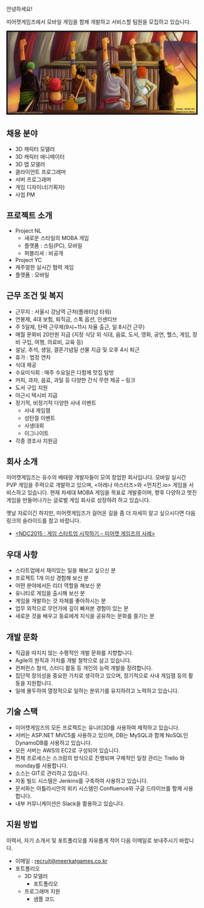 안녕하세요!

미어캣게임즈에서 모바일 게임을 함께 개발하고 서비스할 팀원을 모집하고 있습니다.

![alt apply](./files/apply_title.jpg)

## 채용 분야

 - 3D 캐릭터 모델러
 - 3D 캐릭터 애니메이터
 - 3D 맵 모델러  
 - 클라이언트 프로그래머
 - 서버 프로그래머
 - 게임 디자이너(기획자)
 - 사업 PM


## 프로젝트 소개

 - Project NL
   - 새로운 스타일의 MOBA 게임
   - 플랫폼 : 스팀(PC), 모바일
   - 퍼블리셔 : 비공개
 - Project YC
  - 캐주얼한 실시간 협력 게임
  - 플랫폼 : 모바일


## 근무 조건 및 복지

 - 근무지 : 서울시 강남역 근처(플래티넘 타워)
 - 연봉제, 4대 보험, 퇴직금, 스톡 옵션, 인센티브
 - 주 5일제, 탄력 근무제(9시~11시 자율 출근, 일 8시간 근무)
 - 매월 문화비 20만원 지급 (지정 식당 외 식대, 음료, 도서, 영화, 공연, 헬스, 게임, 장비 구입, 여행, 의료비, 교육 등)
 - 설날, 추석, 생일, 결혼기념일 선물 지급 및 오후 4시 퇴근
 - 휴가 : 법정 연차
 - 식대 제공
 - 수요미식회 : 매주 수요일은 다함께 맛집 탐방
 - 커피, 과자, 음료, 과일 등 다양한 간식 무한 제공 – 링크
 - 도서 구입 지원
 - 야근시 택시비 지급
 - 정기적, 비정기적 다양한 사내 이벤트
   - 사내 게임잼
   - 성탄절 이벤트
   - 사생대회
   - 이그나이트
 - 각종 경조사 지원금


## 회사 소개

미어캣게임즈는 유수의 베테랑 개발자들이 모여 창업한 회사입니다. 모바일 실시간 PVP 게임을 주력으로 개발하고 있으며, <아레나 마스터즈>와 <먼치킨.io> 게임을 서비스하고 있습니다. 현재 차세대 MOBA 게임을 목표로 개발중이며, 향후 다양하고 멋진 게임을 만들어나가는 글로벌 게임 회사로 성장하려 하고 있습니다.

옛날 자료이긴 하지만, 미어캣게임즈가 걸어온 길을 좀 더 자세히 알고 싶으시다면 다음 링크의 슬라이드를 참고 바랍니다.

 - [<NDC2015 : 게임 스타트업 시작하기 – 미어캣 게임즈의 사례>](https://www.slideshare.net/birdkr/ndc-2015-48425021)


## 우대 사항

 - 스타트업에서 재미있는 일을 해보고 싶으신 분
 - 프로젝트 1개 이상 경험해 보신 분
 - 어떤 분야에서든 리더 역할을 해보신 분
 - 유니티로 게임을 출시해 보신 분
 - 게임을 개발하는 것 자체를 좋아하시는 분
 - 업무 외적으로 무언가에 깊이 빠져본 경험이 있는 분
 - 새로운 것을 배우고 동료에게 지식을 공유하는 문화를 즐기는 분


## 개발 문화

 - 직급을 따지지 않는 수평적인 개발 문화를 지향합니다.
 - Agile의 원칙과 가치를 개발 철학으로 삼고 있습니다.
 - 컨퍼런스 참석, 스터디 활동 등 개인의 능력 개발을 장려합니다.
 - 집단적 창의성을 중요한 가치로 생각하고 있으며, 정기적으로 사내 게임잼 등의 활동을 지원합니다.
 - 일에 몰두하여 열정적으로 일하는 분위기를 유지하려고 노력하고 있습니다.
 
## 기술 스택

 - 미어캣게임즈의 모든 프로젝트는 유니티3D를 사용하여 제작하고 있습니다.
 - 서버는 ASP.NET MVC5를 사용하고 있으며, DB는 MySQL과 함께 NoSQL인 DynamoDB를 사용하고 있습니다.
 - 모든 서버는 AWS의 EC2로 구성되어 있습니다.
 - 전체 프로세스는 스크럼의 방식으로 진행되며 구체적인 일정 관리는 Trello 와 monday를 사용합니다.
 - 소스는 GIT로 관리하고 있습니다.
 - 자동 빌드 시스템은 Jenkins를 구축하여 사용하고 있습니다.
 - 문서화는 아틀라시안의 위키 시스템인 Confluence와 구글 드라이브를 함께 사용합니다.
 - 내부 커뮤니케이션은 Slack을 활용하고 있습니다.
 
## 지원 방법

이력서, 자기 소개서 및 포트폴리오를 자유롭게 적어 다음 이메일로 보내주시기 바랍니다.

 - 이메일 : recruit@meerkatgames.co.kr
 - 포트폴리오
   - 3D 모델러
     - 포트폴리오
   - 프로그래머 지원
     - 샘플 코드
  
